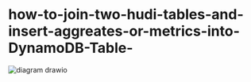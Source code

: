 # how-to-join-two-hudi-tables-and-insert-aggreates-or-metrics-into-DynamoDB-Table-

![diagram drawio](https://github.com/soumilshah1995/how-to-join-two-hudi-tables-and-insert-aggreates-or-metrics-into-DynamoDB-Table-/assets/39345855/b01f821e-5371-4845-8893-c8da9a06e4dc)
